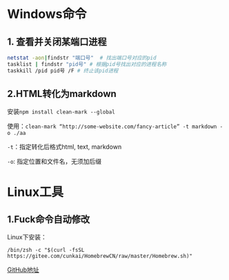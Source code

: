 # Windows命令

## 1. 查看并关闭某端口进程

```bash
netstat -aon|findstr "端口号"  # 找出端口号对应的pid
tasklist | findstr "pid号" # 根据pid号找出对应的进程名称
taskkill /pid pid号 /F # 终止该pid进程  
```



## 2.HTML转化为markdown

安装`npm install clean-mark --global`

使用：`clean-mark “http://some-website.com/fancy-article” -t markdown -o ./aa`

`-t`：指定转化后格式html, text, markdown

`-o`: 指定位置和文件名，无须加后缀









# Linux工具

## 1.Fuck命令自动修改

Linux下安装：

`/bin/zsh -c "$(curl -fsSL https://gitee.com/cunkai/HomebrewCN/raw/master/Homebrew.sh)"`



[GitHub地址](https://github.com/nvbn/thefuck#manual-installation)

